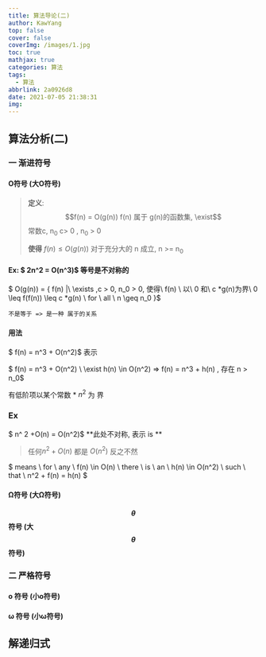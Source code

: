 ```yaml
---
title: 算法导论(二)
author: KawYang
top: false
cover: false
coverImg: /images/1.jpg
toc: true
mathjax: true
categories: 算法
tags:
  - 算法
abbrlink: 2a0926d8
date: 2021-07-05 21:38:31
img:
---
```

## 算法分析(二)

### 一 渐进符号

#### O符号 (大O符号)

> **定义**: $$f(n) = O(g(n)) f(n) 属于 g(n)的函数集, \exist$$常数c, n<sub>0</sub>  c> 0 , n<sub>0</sub> > 0
>
> **使得** $f(n) \leq O(g(n))$ 对于充分大的 n 成立,  n >= n<sub>0</sub>

#### Ex: $ 2n^2 = O(n^3)$ **等号是不对称的**

$ O(g(n)) =  \{ f(n) |\  \exists ,c > 0, n_0 > 0, 使得\ f(n) \ 以\ 0 和\ c *g(n)为界\   0 \leq f(f(n)) \leq c *g(n) \  for \ all \  n \geq n_0 \}$

`不是等于 => 是一种 属于的关系`

#### 用法

$ f(n) = n^3 + O(n^2)$ 表示

$ f(n) = n^3 + O(n^2) \  \exist h(n) \in O(n^2) => f(n) = n^3 + h(n)  , 存在 n > n_0$

有低阶项以某个常数 * $n^2$ 为 界

### Ex

$ n^ 2  +O(n) = O(n^2)$ **此处不对称, 表示 is **

> 任何$n^2  +O(n)$ 都是 $O(n^2)$ 反之不然

$ means \ for  \ any \ f(n) \in O(n) \ there \ is \ an \ h(n) \in O(n^2) \ such \ that \ n^2 + f(n) = h(n) $







#### Ω符号 (大Ω符号)

#### $$\theta $$ 符号 (大$$\theta$$符号)





### 二 严格符号

#### o 符号 (小o符号)

#### ω 符号 (小ω符号)



## 解递归式





